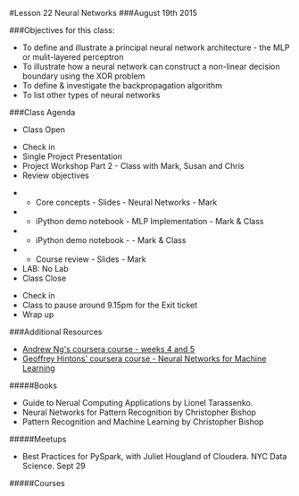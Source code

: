 #Lesson 22 Neural Networks
###August 19th 2015

###Objectives for this class:
 * To define and illustrate a principal neural network architecture - the MLP or mulit-layered perceptron
 * To illustrate how a neural network can construct a non-linear decision boundary using the XOR problem
 * To define & investigate the backpropagation algorithm
 * To list other types of neural networks
 
###Class Agenda
 - Class Open
  * Check in 
  * Single Project Presentation 
  * Project Workshop Part 2 - Class with Mark, Susan and Chris
  * Review objectives
 - - Core concepts - Slides - Neural Networks - Mark
 - - iPython demo notebook - MLP Implementation - Mark & Class
 - - iPython demo notebook -  - Mark & Class
 - - Course review - Slides - Mark
 - LAB: No Lab
 - Class Close
  * Check in
  * Class to pause around 9.15pm for the Exit ticket
  * Wrap up
 

###Additional Resources
 * [Andrew Ng's coursera course - weeks 4 and 5](https://www.coursera.org/learn/machine-learning/home/info)
 * [Geoffrey Hintons' coursera course - Neural Networks for Machine Learning](https://www.coursera.org/course/neuralnets)

#####Books

* Guide to Nerual Computing Applications by Lionel Tarassenko.
* Neural Networks for Pattern Recognition by Christopher Bishop
* Pattern Recognition and Machine Learning by Christopher Bishop

#####Meetups

 * Best Practices for PySpark, with Juliet Hougland of Cloudera. NYC Data Science. Sept 29

#####Courses
